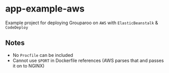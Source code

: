 # app-example-aws

Example project for deploying Grouparoo on `AWS` with `ElasticBeanstalk` & `CodeDeploy`

## Notes

- No `Procfile` can be included
- Cannot use `$PORT` in Dockerfile references (AWS parses that and passes it on to NGINX)
